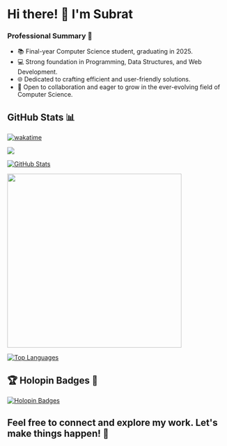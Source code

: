 # Hi there! 👋 I'm Subrat

### Professional Summary 🚀

- 📚 Final-year Computer Science student, graduating in 2025.
- 💻 Strong foundation in Programming, Data Structures, and Web Development.
- 🌐 Dedicated to crafting efficient and user-friendly solutions.
- 🤝 Open to collaboration and eager to grow in the ever-evolving field of Computer Science.

## GitHub Stats 📊

<p align="center">

[![wakatime](https://wakatime.com/badge/user/018ba461-68a2-4d6c-9719-85ec92fc26f2.svg)](https://wakatime.com/@018ba461-68a2-4d6c-9719-85ec92fc26f2)

![](https://komarev.com/ghpvc/?username=Subrat29&color=green)
  
[![GitHub Stats](https://github-readme-stats.vercel.app/api?username=Subrat29&count_private=true&include_all_commits=true&show_icons=true&title_color=007bff&text_color=e7e7e7&icon_color=007bff&bg_color=171c28)](https://github.com/Subrat29)

<img src="https://github-readme-streak-stats.herokuapp.com?user=Subrat29&theme=dark" width="400">

[![Top Languages](https://github-readme-stats.vercel.app/api/top-langs/?username=Subrat29&layout=compact&title_color=007bff&text_color=e7e7e7&icon_color=007bff&bg_color=171c28)](https://github.com/Subrat29)
</p>

## 🏆 Holopin Badges 🌟

[![Holopin Badges](https://holopin.me/subrat29)](https://holopin.io/@subrat29)

## Feel free to connect and explore my work. Let's make things happen! 🚀

